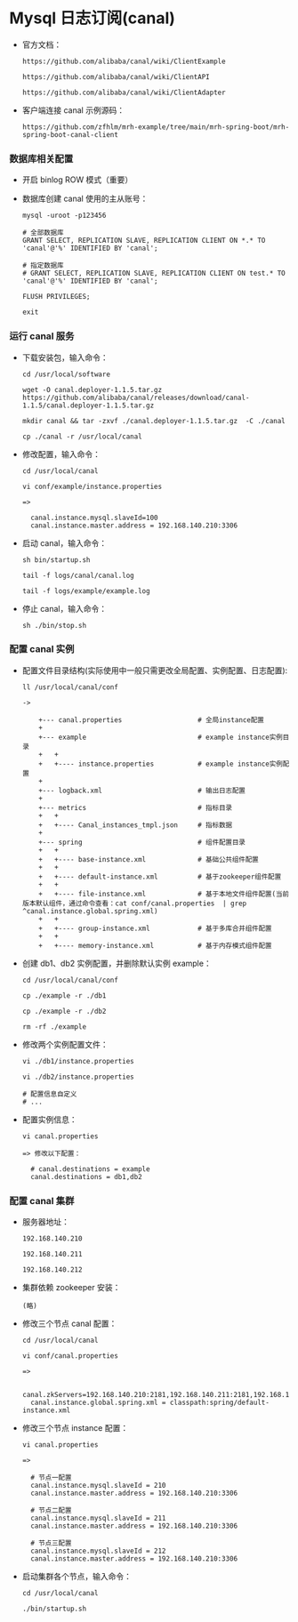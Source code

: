
# Mysql 日志订阅(canal)

  * 官方文档：

        https://github.com/alibaba/canal/wiki/ClientExample

        https://github.com/alibaba/canal/wiki/ClientAPI

        https://github.com/alibaba/canal/wiki/ClientAdapter

  * 客户端连接 canal 示例源码：

        https://github.com/zfhlm/mrh-example/tree/main/mrh-spring-boot/mrh-spring-boot-canal-client

### 数据库相关配置

  * 开启 binlog ROW 模式（重要）

  * 数据库创建 canal 使用的主从账号：

        mysql -uroot -p123456

        # 全部数据库
        GRANT SELECT, REPLICATION SLAVE, REPLICATION CLIENT ON *.* TO 'canal'@'%' IDENTIFIED BY 'canal';

        # 指定数据库
        # GRANT SELECT, REPLICATION SLAVE, REPLICATION CLIENT ON test.* TO 'canal'@'%' IDENTIFIED BY 'canal';

        FLUSH PRIVILEGES;

        exit

### 运行 canal 服务

  * 下载安装包，输入命令：

        cd /usr/local/software

        wget -O canal.deployer-1.1.5.tar.gz https://github.com/alibaba/canal/releases/download/canal-1.1.5/canal.deployer-1.1.5.tar.gz

        mkdir canal && tar -zxvf ./canal.deployer-1.1.5.tar.gz  -C ./canal

        cp ./canal -r /usr/local/canal

  * 修改配置，输入命令：

        cd /usr/local/canal

        vi conf/example/instance.properties

        =>

          canal.instance.mysql.slaveId=100
          canal.instance.master.address = 192.168.140.210:3306

  * 启动 canal，输入命令：

        sh bin/startup.sh

        tail -f logs/canal/canal.log

        tail -f logs/example/example.log

  * 停止 canal，输入命令：

        sh ./bin/stop.sh

### 配置 canal 实例

  * 配置文件目录结构(实际使用中一般只需更改全局配置、实例配置、日志配置):

        ll /usr/local/canal/conf

        ->

            +--- canal.properties                   # 全局instance配置
            +
            +--- example                            # example instance实例目录
            +   +
            +   +---- instance.properties           # example instance实例配置
            +
            +--- logback.xml                        # 输出日志配置
            +
            +--- metrics                            # 指标目录
            +   +
            +   +---- Canal_instances_tmpl.json     # 指标数据
            +
            +--- spring                             # 组件配置目录
            +   +
            +   +---- base-instance.xml             # 基础公共组件配置
            +   +
            +   +---- default-instance.xml          # 基于zookeeper组件配置
            +   +
            +   +---- file-instance.xml             # 基于本地文件组件配置(当前版本默认组件，通过命令查看：cat conf/canal.properties  | grep ^canal.instance.global.spring.xml)
            +   +
            +   +---- group-instance.xml            # 基于多库合并组件配置
            +   +
            +   +---- memory-instance.xml           # 基于内存模式组件配置

  * 创建 db1、db2 实例配置，并删除默认实例 example：

        cd /usr/local/canal/conf

        cp ./example -r ./db1

        cp ./example -r ./db2

        rm -rf ./example

  * 修改两个实例配置文件：

        vi ./db1/instance.properties

        vi ./db2/instance.properties

        # 配置信息自定义
        # ...

  * 配置实例信息：

        vi canal.properties

        => 修改以下配置：

          # canal.destinations = example
          canal.destinations = db1,db2

### 配置 canal 集群

  * 服务器地址：

        192.168.140.210

        192.168.140.211

        192.168.140.212

  * 集群依赖 zookeeper 安装：

        (略)

  * 修改三个节点 canal 配置：

        cd /usr/local/canal

        vi conf/canal.properties

        =>

          canal.zkServers=192.168.140.210:2181,192.168.140.211:2181,192.168.140.212:2181
          canal.instance.global.spring.xml = classpath:spring/default-instance.xml

  * 修改三个节点 instance 配置：

        vi canal.properties

        =>

          # 节点一配置
          canal.instance.mysql.slaveId = 210
          canal.instance.master.address = 192.168.140.210:3306

          # 节点二配置
          canal.instance.mysql.slaveId = 211
          canal.instance.master.address = 192.168.140.210:3306

          # 节点三配置
          canal.instance.mysql.slaveId = 212
          canal.instance.master.address = 192.168.140.210:3306

  * 启动集群各个节点，输入命令：

        cd /usr/local/canal

        ./bin/startup.sh
